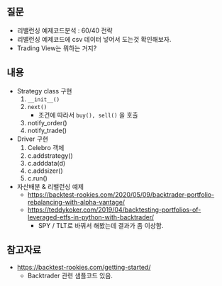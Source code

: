 
## 질문

* 리밸런싱 예제코드분석 : 60/40 전략
* 리밸런싱 예제코드에 csv 데이터 넣어서 도는것 확인해보자.
* Trading View는 뭐하는 거지?


## 내용

* Strategy class 구현
    1) ```__init__()```
    2) ```next()```
        * 조건에 따라서 ```buy(), sell()``` 을 호출
    3) notify_order()
    4) notify_trade()
* Driver 구현
    1) Celebro 객체
    2) c.addstrategy()
    3) c.adddata(d)
    4) c.addsizer()
    5) c.run()
* 자산배분 & 리밸런싱 예제
    * https://backtest-rookies.com/2020/05/09/backtrader-portfolio-rebalancing-with-alpha-vantage/
    * https://teddykoker.com/2019/04/backtesting-portfolios-of-leveraged-etfs-in-python-with-backtrader/
        * SPY / TLT로 바꿔서 해봤는데 결과가 좀 이상함.


## 참고자료

* https://backtest-rookies.com/getting-started/
    * Backtrader 관련 샘플코드 있음.
